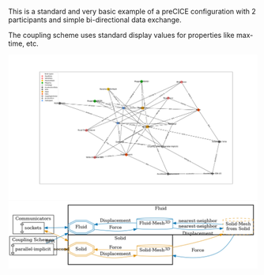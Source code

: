 This is a standard and very basic example of a preCICE configuration with 2 participants and simple bi-directional data exchange.

The coupling scheme uses standard display values for properties like max-time, etc.

![](config_graph.png)
![](image.png)